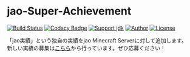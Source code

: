 # jao-Super-Achievement
[![Build Status](https://travis-ci.org/jaoafa/jao-Super-Achievement.svg?branch=master)](https://travis-ci.org/jaoafa/jao-Super-Achievement)
[![Codacy Badge](https://api.codacy.com/project/badge/Grade/6e77005f1bef44cc8566df38fe84a8d5)](https://www.codacy.com/app/book000/jao-Super-Achievement?utm_source=github.com&amp;utm_medium=referral&amp;utm_content=jaoafa/jao-Super-Achievement&amp;utm_campaign=Badge_Grade)
[![Support jdk](https://img.shields.io/badge/Support%20jdk-oraclejdk8-red.svg)](https://img.shields.io)
[![Author](https://img.shields.io/badge/Author%20MinecraftID-mine__book000-orange.svg)](https://img.shields.io)
[![License](https://img.shields.io/badge/license-None-yellow.svg)](https://img.shields.io)

「jao実績」という独自の実績をjao Minecraft Serverに対して追加します。  
新しい実績の募集は[こちら](https://goo.gl/forms/qxoKYbBGcvkd5FkB2)から行っています。ぜひ応募ください！
